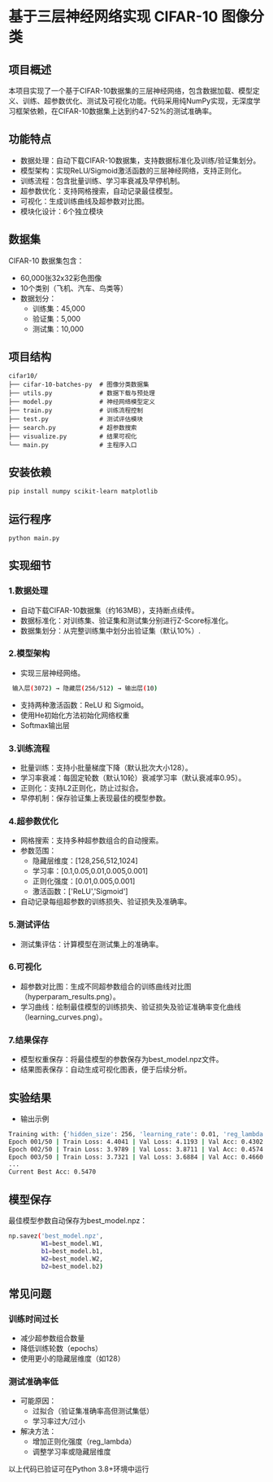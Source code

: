 # 基于三层神经网络实现 CIFAR-10 图像分类
## 项目概述
本项目实现了一个基于CIFAR-10数据集的三层神经网络，包含数据加载、模型定义、训练、超参数优化、测试及可视化功能。代码采用纯NumPy实现，无深度学习框架依赖，在CIFAR-10数据集上达到约47-52%的测试准确率。
## 功能特点
- 数据处理：自动下载CIFAR-10数据集，支持数据标准化及训练/验证集划分。
- 模型架构：实现ReLU/Sigmoid激活函数的三层神经网络，支持正则化。
- 训练流程：包含批量训练、学习率衰减及早停机制。
- 超参数优化：支持网格搜索，自动记录最佳模型。
- 可视化：生成训练曲线及超参数对比图。
- 模块化设计：6个独立模块
## 数据集
CIFAR-10 数据集包含：
- 60,000张32x32彩色图像
- 10个类别（飞机、汽车、鸟类等）
- 数据划分：
  - 训练集：45,000
  - 验证集：5,000
  - 测试集：10,000
## 项目结构
```text
cifar10/
├── cifar-10-batches-py  # 图像分类数据集
├── utils.py             # 数据下载与预处理
├── model.py             # 神经网络模型定义
├── train.py             # 训练流程控制
├── test.py              # 测试评估模块
├── search.py            # 超参数搜索
├── visualize.py         # 结果可视化
└── main.py              # 主程序入口
```
## 安装依赖
```bash
pip install numpy scikit-learn matplotlib
```
## 运行程序
```bash
python main.py
```
## 实现细节
### 1.数据处理
- 自动下载CIFAR-10数据集（约163MB），支持断点续传。
- 数据标准化：对训练集、验证集和测试集分别进行Z-Score标准化。
- 数据集划分：从完整训练集中划分出验证集（默认10%）.
### 2.模型架构
- 实现三层神经网络。
 ```bash
  输入层(3072) → 隐藏层(256/512) → 输出层(10)
 ```
- 支持两种激活函数：ReLU 和 Sigmoid。
- 使用He初始化方法初始化网络权重
- Softmax输出层
### 3.训练流程
- 批量训练：支持小批量梯度下降（默认批次大小128）。
- 学习率衰减：每固定轮数（默认10轮）衰减学习率（默认衰减率0.95）。
- 正则化：支持L2正则化，防止过拟合。
- 早停机制：保存验证集上表现最佳的模型参数。
### 4.超参数优化
- 网格搜索：支持多种超参数组合的自动搜索。
- 参数范围：
  - 隐藏层维度：[128,256,512,1024]
  - 学习率：[0.1,0.05,0.01,0.005,0.001]
  - 正则化强度：[0.01,0.005,0.001]
  - 激活函数：['ReLU','Sigmoid']
- 自动记录每组超参数的训练损失、验证损失及准确率。
### 5.测试评估
- 测试集评估：计算模型在测试集上的准确率。
### 6.可视化
- 超参数对比图：生成不同超参数组合的训练曲线对比图（hyperparam_results.png）。
- 学习曲线：绘制最佳模型的训练损失、验证损失及验证准确率变化曲线（learning_curves.png）。
### 7.结果保存
- 模型权重保存：将最佳模型的参数保存为best_model.npz文件。
- 结果图表保存：自动生成可视化图表，便于后续分析。
## 实验结果
- 输出示例
```bash
Training with: {'hidden_size': 256, 'learning_rate': 0.01, 'reg_lambda': 0.01, 'activation': 'relu'}
Epoch 001/50 | Train Loss: 4.4041 | Val Loss: 4.1193 | Val Acc: 0.4302
Epoch 002/50 | Train Loss: 3.9789 | Val Loss: 3.8711 | Val Acc: 0.4574
Epoch 003/50 | Train Loss: 3.7321 | Val Loss: 3.6884 | Val Acc: 0.4660
...
Current Best Acc: 0.5470
```
## 模型保存
最佳模型参数自动保存为best_model.npz：
```bash
np.savez('best_model.npz', 
         W1=best_model.W1, 
         b1=best_model.b1, 
         W2=best_model.W2, 
         b2=best_model.b2)
```
## 常见问题
### 训练时间过长
- 减少超参数组合数量
- 降低训练轮数（epochs）
- 使用更小的隐藏层维度（如128）
### 测试准确率低
- 可能原因：
  - 过拟合（验证集准确率高但测试集低）
  - 学习率过大/过小
- 解决方法：
  - 增加正则化强度（reg_lambda）
  - 调整学习率或隐藏层维度
  
以上代码已验证可在Python 3.8+环境中运行
